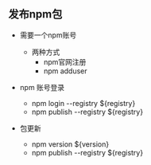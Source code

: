 ## 发布npm包
- 需要一个npm账号
  - 两种方式
    - npm官网注册
    - npm adduser

- npm 账号登录
  - npm login --registry ${registry}
  - npm publish --registry ${registry}

- 包更新
  - npm version ${version}
  - npm publish --registry ${registry}